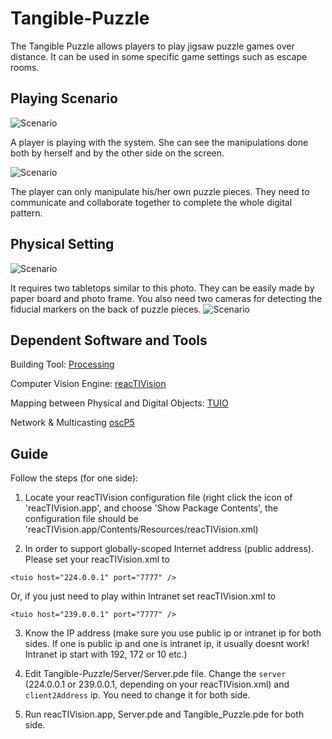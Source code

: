 # Tangible-Puzzle
The Tangible Puzzle allows players to play jigsaw puzzle games over distance. It can be used in some specific game settings such as escape rooms.

## Playing Scenario
![Scenario](http://i.imgur.com/UxKoyV6.jpg "Scenario")

A player is playing with the system. She can see the manipulations done both by herself and by the other side on the screen.

![Scenario](http://i.imgur.com/KSUmkq0.png "Scenario")

The player can only manipulate his/her own puzzle pieces. They need to communicate and collaborate together to complete the whole digital pattern.

## Physical Setting
![Scenario](http://i.imgur.com/emXtaHX.png "Scenario")

It requires two tabletops similar to this photo. They can be easily made by paper board and photo frame. You also need two cameras for detecting the fiducial markers on the back of puzzle pieces.
![Scenario](http://i.imgur.com/GDTx7XH.png "Scenario")

## Dependent Software and Tools
Building Tool: [Processing](https://processing.org)

Computer Vision Engine: [reacTIVision](https://github.com/mkalten/reacTIVision)

Mapping between Physical and Digital Objects: [TUIO](http://tuio.org/)

Network & Multicasting [oscP5](http://www.sojamo.de/libraries/oscP5/)

## Guide
Follow the steps (for one side):

1. Locate your reacTIVision configuration file (right click the icon of 'reacTIVision.app', and choose 'Show Package Contents', the configuration file should be 'reacTIVision.app/Contents/Resources/reacTIVision.xml)

2. In order to support globally-scoped Internet address (public address). Please set your reacTIVision.xml to 

  `<tuio host="224.0.0.1" port="7777" />`

  Or, if you just need to play within Intranet set reacTIVision.xml to

  `<tuio host="239.0.0.1" port="7777" />`

3. Know the IP address (make sure you use public ip or intranet ip for both sides. If one is public ip and one is intranet ip, it usually doesnt work! Intranet ip start with 192, 172 or 10 etc.)

4. Edit Tangible-Puzzle/Server/Server.pde file. Change the `server` (224.0.0.1 or 239.0.0.1, depending on your reacTIVision.xml) and `client2Address` ip. You need to change it for both side.  

5. Run reacTIVision.app, Server.pde and Tangible_Puzzle.pde for both side.

